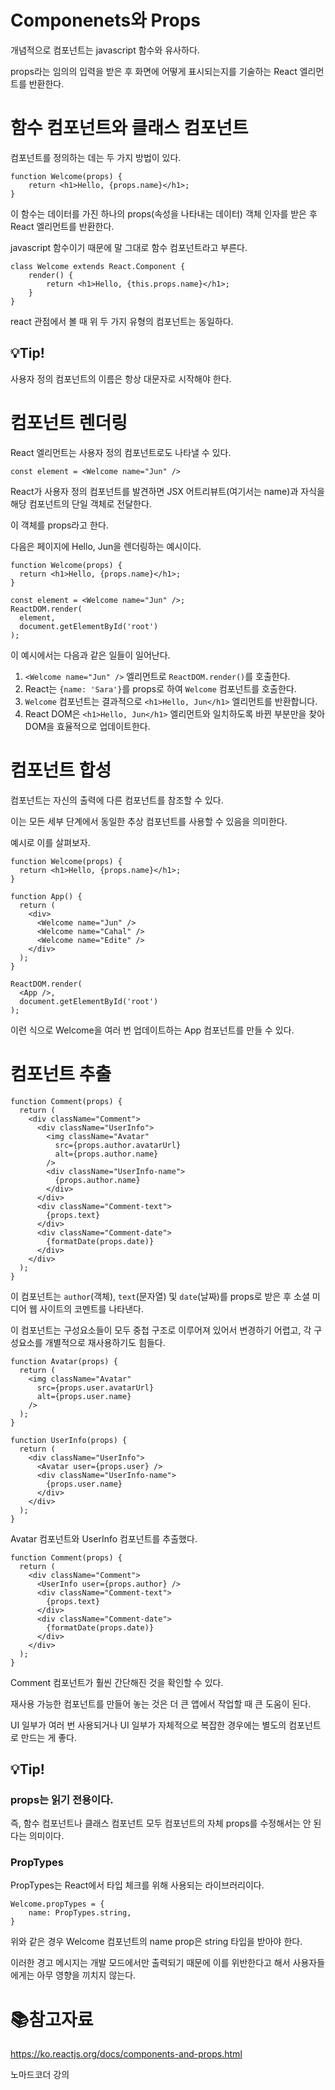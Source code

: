 # Componenets와 Props

개념적으로 컴포넌트는 javascript 함수와 유사하다. 

props라는 임의의 입력을 받은 후 화면에 어떻게 표시되는지를 기술하는 React 엘리먼트를 반환한다.



# 함수 컴포넌트와 클래스 컴포넌트

컴포넌트를 정의하는 데는 두 가지 방법이 있다.

```react
function Welcome(props) {
	return <h1>Hello, {props.name}</h1>;
}
```

이 함수는 데이터를 가진 하나의 props(속성을 나타내는 데이터) 객체 인자를 받은 후 React 엘리먼트를 반환한다.

javascript 함수이기 때문에 말 그대로 함수 컴포넌트라고 부른다.



```react
class Welcome extends React.Component {
	render() {
		return <h1>Hello, {this.props.name}</h1>;
	}
}
```

react 관점에서 볼 때 위 두 가지 유형의 컴포넌트는 동일하다.



## :bulb:Tip!

사용자 정의 컴포넌트의 이름은 항상 대문자로 시작해야 한다.



# 컴포넌트 렌더링

React 엘리먼트는 사용자 정의 컴포넌트로도 나타낼 수 있다.

```react
const element = <Welcome name="Jun" />
```

React가 사용자 정의 컴포넌트를 발견하면 JSX 어트리뷰트(여기서는 name)과 자식을 해당 컴포넌트의 단일 객체로 전달한다.

이 객체를 props라고 한다.



다음은 페이지에 Hello, Jun을 렌더링하는 예시이다.

```react
function Welcome(props) {
  return <h1>Hello, {props.name}</h1>;
}

const element = <Welcome name="Jun" />;
ReactDOM.render(
  element,
  document.getElementById('root')
);
```

이 예시에서는 다음과 같은 일들이 일어난다.

1. `<Welcome name="Jun" />` 엘리먼트로 `ReactDOM.render()`를 호출한다.
2. React는 `{name: 'Sara'}`를 props로 하여 `Welcome` 컴포넌트를 호출한다.
3. `Welcome` 컴포넌트는 결과적으로 `<h1>Hello, Jun</h1>` 엘리먼트를 반환합니다.
4. React DOM은 `<h1>Hello, Jun</h1>` 엘리먼트와 일치하도록 바뀐 부분만을 찾아 DOM을 효율적으로 업데이트한다.



# 컴포넌트 합성

컴포넌트는 자신의 출력에 다른 컴포넌트를 참조할 수 있다.

이는 모든 세부 단계에서 동일한 추상 컴포넌트를 사용할 수 있음을 의미한다.



예시로 이를 살펴보자.

```react
function Welcome(props) {
  return <h1>Hello, {props.name}</h1>;
}

function App() {
  return (
    <div>
      <Welcome name="Jun" />
      <Welcome name="Cahal" />
      <Welcome name="Edite" />
    </div>
  );
}

ReactDOM.render(
  <App />,
  document.getElementById('root')
);
```

이런 식으로 Welcome을 여러 번 업데이트하는 App 컴포넌트를 만들 수 있다. 



# 컴포넌트 추출

```react
function Comment(props) {
  return (
    <div className="Comment">
      <div className="UserInfo">
        <img className="Avatar"
          src={props.author.avatarUrl}
          alt={props.author.name}
        />
        <div className="UserInfo-name">
          {props.author.name}
        </div>
      </div>
      <div className="Comment-text">
        {props.text}
      </div>
      <div className="Comment-date">
        {formatDate(props.date)}
      </div>
    </div>
  );
}
```

이 컴포넌트는 `author`(객체), `text`(문자열) 및 `date`(날짜)를 props로 받은 후 소셜 미디어 웹 사이트의 코멘트를 나타낸다.

이 컴포넌트는 구성요소들이 모두 중첩 구조로 이루어져 있어서 변경하기 어렵고, 각 구성요소를 개별적으로 재사용하기도 힘들다.

```react
function Avatar(props) {
  return (
    <img className="Avatar"
      src={props.user.avatarUrl}
      alt={props.user.name}
    />
  );
}

function UserInfo(props) {
  return (
    <div className="UserInfo">
      <Avatar user={props.user} />
      <div className="UserInfo-name">
        {props.user.name}
      </div>
    </div>
  );
}
```

Avatar 컴포넌트와 UserInfo 컴포넌트를 추출했다.

```react
function Comment(props) {
  return (
    <div className="Comment">
      <UserInfo user={props.author} />
      <div className="Comment-text">
        {props.text}
      </div>
      <div className="Comment-date">
        {formatDate(props.date)}
      </div>
    </div>
  );
}
```

Comment 컴포넌트가 훨씬 간단해진 것을 확인할 수 있다.

재사용 가능한 컴포넌트를 만들어 놓는 것은 더 큰 앱에서 작업할 때  큰 도움이 된다.

UI 일부가 여러 번 사용되거나 UI 일부가 자체적으로 복잡한 경우에는 별도의 컴포넌트로 만드는 게 좋다.



## :bulb:Tip!

### props는 읽기 전용이다.

즉, 함수 컴포넌트나 클래스 컴포넌트 모두 컴포넌트의 자체 props를 수정해서는 안 된다는 의미이다.

### PropTypes

PropTypes는 React에서 타입 체크를 위해 사용되는 라이브러리이다.

```react
Welcome.propTypes = {
	name: PropTypes.string,
}
```

위와 같은 경우 Welcome 컴포넌트의 name prop은 string 타입을 받아야 한다.

이러한 경고 메시지는 개발 모드에서만 출력되기 때문에 이를 위반한다고 해서 사용자들에게는 아무 영향을 끼치지 않는다.



# :books:참고자료

https://ko.reactjs.org/docs/components-and-props.html

노마드코더 강의
